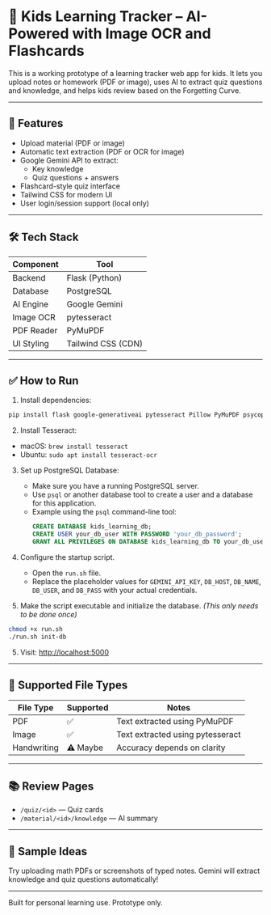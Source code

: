 # 🧠 Kids Learning Tracker – AI-Powered with Image OCR and Flashcards

This is a working prototype of a learning tracker web app for kids. It lets you upload notes or homework (PDF or image), uses AI to extract quiz questions and knowledge, and helps kids review based on the Forgetting Curve.

---

## 🚀 Features

- Upload material (PDF or image)
- Automatic text extraction (PDF or OCR for image)
- Google Gemini API to extract:
  - Key knowledge
  - Quiz questions + answers
- Flashcard-style quiz interface
- Tailwind CSS for modern UI
- User login/session support (local only)

---

## 🛠 Tech Stack

| Component     | Tool               |
|---------------|--------------------|
| Backend       | Flask (Python)     |
| Database      | PostgreSQL         |
| AI Engine     | Google Gemini      |
| Image OCR     | pytesseract        |
| PDF Reader    | PyMuPDF            |
| UI Styling    | Tailwind CSS (CDN) |

---

## ✅ How to Run

1. Install dependencies:
```bash
pip install flask google-generativeai pytesseract Pillow PyMuPDF psycopg2-binary
```

2. Install Tesseract:
- macOS: `brew install tesseract`
- Ubuntu: `sudo apt install tesseract-ocr`

3. Set up PostgreSQL Database:
   - Make sure you have a running PostgreSQL server.
   - Use `psql` or another database tool to create a user and a database for this application.
   - Example using the `psql` command-line tool:
     ```sql
     CREATE DATABASE kids_learning_db;
     CREATE USER your_db_user WITH PASSWORD 'your_db_password';
     GRANT ALL PRIVILEGES ON DATABASE kids_learning_db TO your_db_user;
     ```

4. Configure the startup script.
   - Open the `run.sh` file.
   - Replace the placeholder values for `GEMINI_API_KEY`, `DB_HOST`, `DB_NAME`, `DB_USER`, and `DB_PASS` with your actual credentials.

5. Make the script executable and initialize the database.
   *(This only needs to be done once)*
```bash
chmod +x run.sh
./run.sh init-db
```

5. Visit: [http://localhost:5000](http://localhost:5000)

---

## 📂 Supported File Types

| File Type | Supported | Notes |
|-----------|-----------|-------|
| PDF       | ✅         | Text extracted using PyMuPDF |
| Image     | ✅         | Text extracted using pytesseract |
| Handwriting | ⚠️ Maybe | Accuracy depends on clarity |

---

## 📚 Review Pages

- `/quiz/<id>` — Quiz cards
- `/material/<id>/knowledge` — AI summary

---

## 🧪 Sample Ideas

Try uploading math PDFs or screenshots of typed notes. Gemini will extract knowledge and quiz questions automatically!

---

Built for personal learning use. Prototype only.